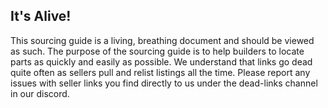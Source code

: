 ## It's Alive!
This sourcing guide is a living, breathing document and should be viewed as such. The purpose of the sourcing guide is to help builders to locate parts as quickly and easily as possible. We understand that links go dead quite often as sellers pull and relist listings all the time. Please report any issues with seller links you find directly to us under the dead-links channel in our discord.



